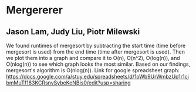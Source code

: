 # Mergererer
## Jason Lam, Judy Liu, Piotr Milewski
We found runtimes of mergesort by subtracting the start time (time before mergesort is used) from the end time (time after mergesort is used). Then we plot them into a graph and compare it to O(n), O(n^2), O(log(n)), and O(nlog(n)) to see which graph looks the most similar. Based on our findings, mergesort's algorithm is O(nlog(n)).
Link for google spreadsheet graph:
https://docs.google.com/a/stuy.edu/spreadsheets/d/1oWb9UrWmbzUp1r1cjbmMuTf183KCRsnvSybeKeNBis0/edit?usp=sharing

